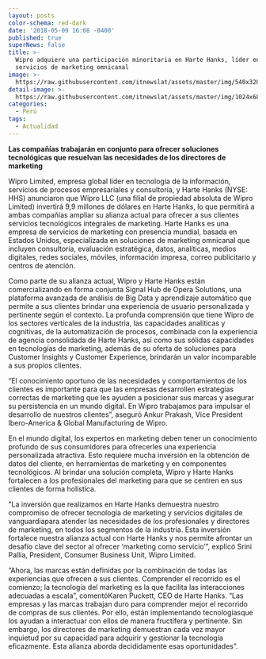 ```yaml
---
layout: posts
color-schema: red-dark
date: '2018-05-09 16:08 -0400'
published: true
superNews: false
title: >-
  Wipro adquiere una participación minoritaria en Harte Hanks, líder en
  servicios de marketing omnicanal
image: >-
  https://raw.githubusercontent.com/itnewslat/assets/master/img/540x320/CheckHand-p.jpg
detail-image: >-
  https://raw.githubusercontent.com/itnewslat/assets/master/img/1024x680/CheckHand-g.jpg
categories:
  - Perú
tags:
  - Actualidad
---
```

**Las compañías trabajarán en conjunto para ofrecer soluciones tecnológicas que resuelvan las necesidades de los directores de marketing**

Wipro Limited, empresa global líder en tecnología de la información, servicios de procesos empresariales y consultoría, y Harte Hanks (NYSE: HHS) anunciaron que Wipro LLC (una filial de propiedad absoluta de Wipro Limited) invertirá 9,9 millones de dólares en Harte Hanks, lo que permitirá a ambas compañías ampliar su alianza actual para ofrecer a sus clientes servicios tecnológicos integrales de marketing. Harte Hanks es una empresa de servicios de marketing con presencia mundial, basada en Estados Unidos, especializada en soluciones de marketing omnicanal que incluyen consultoría, evaluación estratégica, datos, analíticas, medios digitales, redes sociales, móviles, información impresa, correo publicitario y centros de atención.

Como parte de su alianza actual, Wipro y Harte Hanks están comercializando en forma conjunta Signal Hub de Opera Solutions, una plataforma avanzada de análisis de Big Data y aprendizaje automático que permite a sus clientes brindar una experiencia de usuario personalizada y pertinente según el contexto. La profunda comprensión que tiene Wipro de los sectores verticales de la industria, las capacidades analíticas y cognitivas, de la automatización de procesos, combinada con la experiencia de agencia consolidada de Harte Hanks, así como sus sólidas capacidades en tecnologías de marketing, además de su oferta de soluciones para Customer Insights y Customer Experience, brindarán un valor incomparable a sus propios clientes.

“El conocimiento oportuno de las necesidades y comportamientos de los clientes es importante para que las empresas desarrollen estrategias correctas de marketing que les ayuden a posicionar sus marcas y asegurar su persistencia en un mundo digital. En Wipro trabajamos para impulsar el desarrollo de nuestros clientes”, aseguró Ankur Prakash, Vice President Ibero-America & Global Manufacturing de Wipro. 

En el mundo digital, los expertos en marketing deben tener un conocimiento profundo de sus consumidores para ofrecerles una experiencia personalizada atractiva. Esto requiere mucha inversión en la obtención de datos del cliente, en herramientas de marketing y en componentes tecnológicos. Al brindar una solución completa, Wipro y Harte Hanks fortalecen a los profesionales del marketing para que se centren en sus clientes de forma holística.

"La inversión que realizamos en Harte Hanks demuestra nuestro compromiso de ofrecer tecnología de marketing y servicios digitales de vanguardiapara atender las necesidades de los profesionales y directores de marketing, en todos los segmentos de la industria. Esta inversión fortalece nuestra alianza actual con Harte Hanks y nos permite afrontar un desafío clave del sector al ofrecer ‘marketing como servicio’”, explicó Srini Pallia, President, Consumer Business Unit, Wipro Limited.

“Ahora, las marcas están definidas por la combinación de todas las experiencias que ofrecen a sus clientes. Comprender el recorrido es el comienzo; la tecnología del marketing es la que facilita las interacciones adecuadas a escala”, comentóKaren Puckett, CEO de Harte Hanks. “Las empresas y las marcas trabajan duro para comprender mejor el recorrido de compras de sus clientes. Por ello, están implementando tecnologíasque los ayudan a interactuar con ellos de manera fructífera y pertinente. Sin embargo, los directores de marketing demuestran cada vez mayor inquietud por su capacidad para adquirir y gestionar la tecnología eficazmente. Esta alianza aborda decididamente esas oportunidades”.